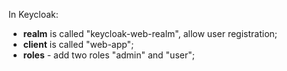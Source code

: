 In Keycloak:<br/>
- <b>realm</b> is called "keycloak-web-realm", allow user registration;<br/>
- <b>client</b> is called "web-app";<br/>
- <b>roles</b> - add two roles "admin" and "user";<br/>